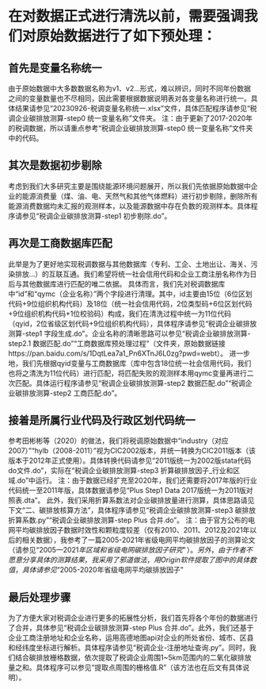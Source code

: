# 在对数据正式进行清洗以前，需要强调我们对原始数据进行了如下预处理：
## 首先是变量名称统一
由于原始数据中大多数数据名称为v1、v2…形式，难以辨识，同时不同年份数据之间的变量数量也不尽相同，因此需要根据数据说明表对各变量名称进行统一。具体结果请参见“20230926-税调变量名称统一.xlsx”文件，具体匹配程序请参见“税调企业碳排放测算-step0 统一变量名称”文件夹。
注：由于更新了2017-2020年的税调数据，所以请重点参考“税调企业碳排放测算-step0 统一变量名称”文件夹中的代码。
## 其次是数据初步剔除
考虑到我们大多研究主要是围绕能源环境问题展开，所以我们先依据原始数据中企业的能源消费量（煤、油、电、天然气和其他气体燃料）进行初步剔除，删除所有能源消费数据均未汇报的观测样本，以及能源数据中存在负数的观测样本。具体程序请参见“税调企业碳排放测算-step1 初步剔除.do”。
## 再次是工商数据库匹配
此举是为了更好地实现税调数据与其他数据库（专利、工企、土地出让、海关、污染排放…）的互联互通。我们希望将统一社会信用代码和企业工商注册名称作为日后与其他数据库进行匹配的唯二依据。
具体而言，我们先对税调数据库中“id”和“qymc（企业名称）”两个字段进行清理。其中，id主要由15位（6位区划代码+9位组织机构代码）及18位（统一社会信用代码，2位类型码+6位区划代码+9位组织机构代码+1位校验码）构成，我们在清洗过程中统一为11位代码（qyid，2位省级区划代码+9位组织机构代码），具体程序请参见“税调企业碳排放测算-step1 字段生成.do”。企业名称的清晰思路可以参见“税调企业碳排放测算-step2.1 数据匹配.do”“工商数据库预处理过程”（文件夹，原始数据链接https://pan.baidu.com/s/1DqtLea7a1_Pn6XTnJ6L0zg?pwd=webt）。
进一步地，我们先根据qyid变量与工商数据库（库中包含18位统一社会信用代码，我们也将之清洗为11位代码）进行匹配，将匹配失败的观测样本用qymc变量再进行二次匹配。具体运行程序请参见“税调企业碳排放测算-step2 数据匹配.do”“税调企业碳排放测算-step2 工商匹配.do”。
## 接着是所属行业代码及行政区划代码统一
参考田彬彬等（2020）的做法，我们将税调原始数据中“industry（对应2007）”“hylb（2008-2011）”视为CIC2002版本，并统一转换为CIC2011版本（该版本于2012年正式使用）。具体转换代码请参见“2011版统一为2002版stata代码do文件.do”，实际在“税调企业碳排放测算-step3 折算碳排放因子_行业和区域.do”中运行。
注：由于数据已经扩充至2020年，我们还需要将2017年版的行业代码统一至2011年版，具体数据请参见“Plus Step1 Data 2017版统一为2011版对照表.dta”。
此外，我们采用折算系数法对企业碳排放量进行测算，具体思路请见下文“二、碳排放核算方法”，具体程序请参见“税调企业碳排放测算-step3 碳排放折算系数.py”“税调企业碳排放测算-step Plus 合并.do”。
注：由于官方公布的电网平均碳排放因子数据时效性和颗粒度较差（仅有2010、2011、2012及2021年以后的相关数据），我参考了一篇2005-2021年省级电网平均碳排放因子的测算论文（请参见“$2005—2021年区域和省级电网碳排放因子研究”）。另外，由于作者不愿意分享具体的测算结果，我采用了邪道做法，用Origin软件提取了图中的具体数值，具体请参见“$2005-2020年省级电网平均碳排放因子”
## 最后处理步骤
为了方便大家对税调企业进行更多的拓展性分析，我们首先将各个年份的数据进行了合并，具体参见“税调企业碳排放测算-step Plus 合并.do”。此外，我们还基于企业工商注册地址和企业名称，运用高德地图api对企业的所处省份、城市、区县和经纬度坐标进行解析。具体程序请参见“税调企业-注册地址查询.py”。同时，我们结合碳排放栅格数据，依次提取了税调企业周围1~5km范围内的二氧化碳排放量之和。具体程序可以参见“提取点周围的栅格值.R”（该方法也在后文有具体说明）。
